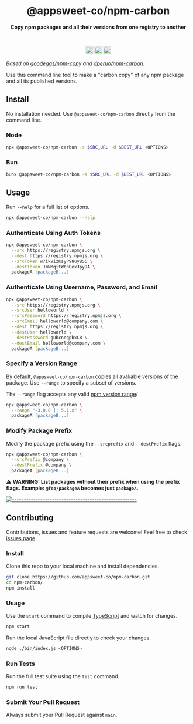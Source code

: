 <h1 align="center">@appsweet-co/npm-carbon</h1>

<p align="center">
  <b>Copy npm packages and all their versions from one registry to another</b></br>
  <sub><sub>
</p>

<br />

<p align="center">
		<a href="/"><img alt="Latest Build" src="https://img.shields.io/npm/v/@appsweet-co/npm-carbon.svg?style=for-the-badge" height="20"/></a>
<a href="https://github.com/Appsweet-co/npm-carbon/blob/main/README.md"><img alt="Documentation" src="https://img.shields.io/badge/documentation-yes-brightgreen.svg?style=for-the-badge" height="20"/></a>
<a href="https://github.com/dperuo/npm-carbon/blob/main/LICENSE"><img alt="License: MIT" src="https://img.shields.io/badge/License-MIT-yellow.svg?style=for-the-badge" height="20"/></a>
	</p>

_Based on [goodeggs/npm-copy](https://github.com/goodeggs/npm-copy) and [dperuo/npm-carbon](https://github.com/dperuo/npm-carbon)._

Use this command line tool to make a "carbon copy" of any npm package and all its published versions.

## Install
No installation needed. Use `@appsweet-co/npm-carbon` directly from the command line.

### Node

```zsh
npx @appsweet-co/npm-carbon -s $SRC_URL -d $DEST_URL <OPTIONS>
```

### Bun

```zsh
bunx @appsweet-co/npm-carbon -s $SRC_URL -d $DEST_URL <OPTIONS>
```

## Usage

Run `--help` for a full list of options.

```zsh
npx @appsweet-co/npm-carbon --help
```

### Authenticate Using Auth Tokens

```zsh
npx @appsweet-co/npm-carbon \
  --src https://registry.npmjs.org \
  --dest https://registry.npmjs.org \
  --srcToken w7ikVizKsyP98uyBS6 \
  --destToken JmNMqitWbnOex3py9A \
  packageA [packageB...]
```

### Authenticate Using Username, Password, and Email

```zsh
npx @appsweet-co/npm-carbon \
  --src https://registry.npmjs.org \
  --srcUser helloworld \
  --srcPassword https://registry.npmjs.org \
  --srcEmail helloworld@company.com \
  --dest https://registry.npmjs.org \
  --destUser helloworld \
  --destPassword gUbcneqpbxC8 \
  --destEmail helloworld@company.com \
  packageA [packageB...]
```

### Specify a Version Range

By default, `@appsweet-co/npm-carbon` copies all avaliable versions of the package. Use `--range` to specify a subset of versions.

The `--range` flag accepts any valid [npm version range](https://github.com/npm/node-semver#ranges)/

```zsh
npx @appsweet-co/npm-carbon \
  --range "~3.0.0 || 5.1.x" \
  packageA [packageB...]
```

### Modify Package Prefix

Modify the package prefix using the `--srcprefix` and `--destPrefix` flags.

```zsh
npx @appsweet-co/npm-carbon \
  --srcPrefix @company \
  --destPrefix @company \
  packageA [packageB...]
```

:warning: **WARNING: List packages without their prefix when using the prefix flags. Example: `@foo/packageA` becomes just `packageA`.**

[![-----------------------------------------------------](https://raw.githubusercontent.com/andreasbm/readme/master/assets/lines/aqua.png)](#author)

## Contributing

Contributions, issues and feature requests are welcome! Feel free to check [issues page](https://github.com/appsweet-co/npm-carbon/issues).

### Install

Clone this repo to your local machine and install dependencies.

```zsh
git clone https://github.com/appsweet-co/npm-carbon.git
cd npm-carbon/
npm install
```

### Usage

Use the `start` command to compile [TypeScript](https://www.typescriptlang.org/) and watch for changes.

```zsh
npm start
```

Run the local JavaScript file directly to check your changes.

```zsh
node ./bin/index.js <OPTIONS>
```

### Run Tests

Run the full test suite using the `test` command.

```zsh
npm run test
```

### Submit Your Pull Request

Always submit your Pull Request against `main`.
